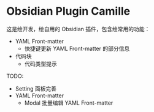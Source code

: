# Obsidian Plugin Camille

这是绘开发，绘自用的 Obsidian 插件，包含绘常用的功能：

- YAML Front-matter
  - 快捷键更新 YAML Front-matter 的部分信息
- 代码块
  - 代码类型提示

TODO:

- Setting 面板完善
- YAML Front-matter
  - Modal 批量编辑 YAML Front-matter
